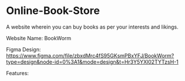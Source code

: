# Online-Book-Store
A website wherein you can buy books as per your interests and likings.

Website Name: BookWorm

Figma Design: https://www.figma.com/file/zbxdMrc4fS95GKsmPBxYFJ/BookWorm?type=design&node-id=0%3A1&mode=design&t=Hr3Y5YXl02TYTzsH-1

Features:
